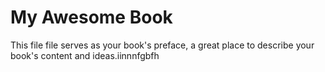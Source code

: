 # My Awesome Book

This file file serves as your book's preface, a great place to describe your book's content and ideas.iinnnfgbfh

